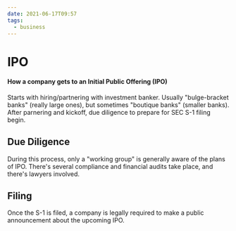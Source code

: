 ```yaml
---
date: 2021-06-17T09:57
tags:
  - business
---
```


# IPO

#### How a company gets to an Initial Public Offering (IPO)

Starts with hiring/partnering with investment banker. Usually "bulge-bracket
banks" (really large ones), but sometimes "boutique banks" (smaller banks).
After parnering and kickoff, due diligence to prepare for SEC S-1 filing begin.

## Due Diligence

During this process, only a "working group" is generally aware of the plans of
IPO. There's several compliance and financial audits take place, and there's
lawyers involved.

## Filing

Once the S-1 is filed, a company is legally required to make a public
announcement about the upcoming IPO. 

